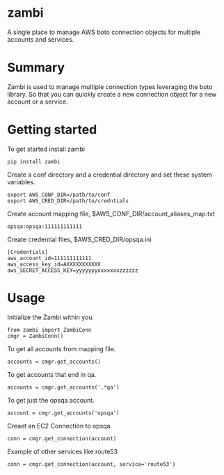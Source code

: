# zambi
A single place to manage AWS boto connection objects for multiple accounts and services.

# Summary
Zambi is used to manage multiple connection types leveraging the boto library. So that you
can quickly create a new connection object for a new account or a service.

# Getting started
To get started install zambi
```
pip install zambi
```

Create a conf directory and a credential directory and set these system variables.
```
export AWS_CONF_DIR=/path/to/conf
export AWS_CRED_DIR=/path/to/credntials
```

Create account mapping file, $AWS_CONF_DIR/account_aliases_map.txt
```
opsqa:opsqa:111111111111
```

Create credential files, $AWS_CRED_DIR/opsqa.ini
```
[Credentials]
aws_account_id=111111111111
aws_access_key_id=AXXXXXXXXXXX
aws_SECRET_ACCESS_KEY=yyyyyyyxxxxxxxzzzzzz
```

# Usage
Initialize the Zambi within you.
```
from zambi import ZambiConn
cmgr = ZambiConn()
```

To get all accounts from mapping file.
```
accounts = cmgr.get_accounts()
```

To get accounts that end in qa.
```
accounts = cmgr.get_accounts('.*qa')
```

To get just the opsqa account.
```
account = cmgr.get_accounts('opsqa')
```

Creaet an EC2 Connection to opsqa.
```
conn = cmgr.get_connection(account)
```

Example of other services like route53
```
conn = cmgr.get_connection(account, service='route53')
```
